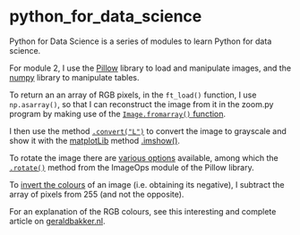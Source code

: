 # python_for_data_science

Python for Data Science is a series of modules to learn Python for data science.

For module 2, I use the [Pillow](https://realpython.com/image-processing-with-the-python-pillow-library) library to load and manipulate images, and the [numpy](https://numpy.org/doc/stable/reference) library to manipulate tables.

To return an an array of RGB pixels, in the `ft_load()` function, I use `np.asarray()`, so that I can reconstruct the image from it in the zoom.py program by making use of the [`Image.fromarray()` function](https://stackoverflow.com/questions/62739851/convert-rgb-arrays-to-pil-image).

I then use the method [`.convert("L")`](https://stackoverflow.com/questions/3823752/display-image-as-grayscale) to convert the image to grayscale and show it with the [matplotLib](https://matplotlib.org/stable) method [.imshow()](https://matplotlib.org/stable/api/_as_gen/matplotlib.pyplot.imshow.html).

To rotate the image there are [various options](https://stackoverflow.com/questions/31401812/matplotlib-rotate-image-file-by-x-degrees) available, among which the [`.rotate()`](https://note.nkmk.me/en/python-pillow-flip-mirror) method from the ImageOps module of the Pillow library.

To [invert the colours](https://stackoverflow.com/questions/47382482/inverting-pixels-of-an-rgb-image-in-python) of an image (i.e. obtaining its negative), I subtract the array of pixels from 255 (and not the opposite).

For an explanation of the RGB colours, see this interesting and complete article on [geraldbakker.nl](https://www.geraldbakker.nl/psnumbers/rgb-explained.html).


